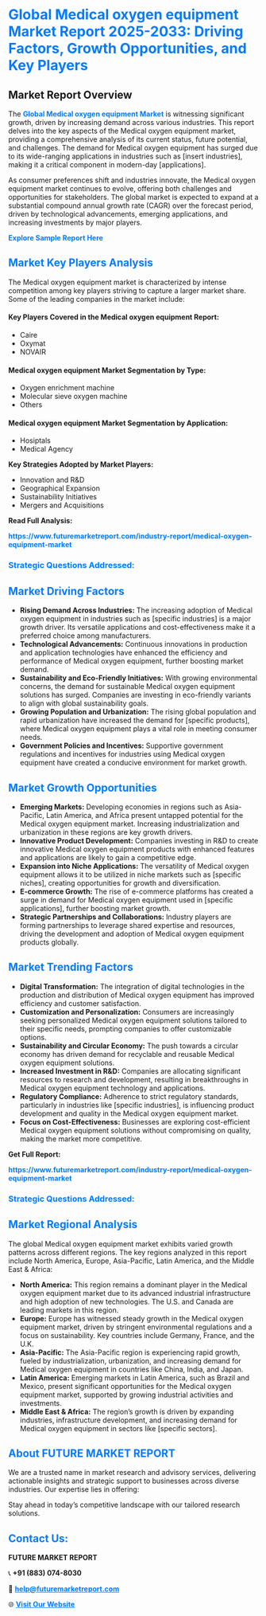<h1 style="color: #007BFF;">Global Medical oxygen equipment Market Report 2025-2033: Driving Factors, Growth Opportunities, and Key Players</h1>

<section id="overview">
<h2>Market Report Overview</h2>
<p>The <a href="https://www.futuremarketreport.com/industry-report/medical-oxygen-equipment-market" style="color: #007BFF; text-decoration: none;"><strong>Global Medical oxygen equipment Market</strong></a> is witnessing significant growth, driven by increasing demand across various industries. This report delves into the key aspects of the Medical oxygen equipment market, providing a comprehensive analysis of its current status, future potential, and challenges. The demand for Medical oxygen equipment has surged due to its wide-ranging applications in industries such as [insert industries], making it a critical component in modern-day [applications].</p>
<p>As consumer preferences shift and industries innovate, the Medical oxygen equipment market continues to evolve, offering both challenges and opportunities for stakeholders. The global market is expected to expand at a substantial compound annual growth rate (CAGR) over the forecast period, driven by technological advancements, emerging applications, and increasing investments by major players.</p>
</section>

<section id="overview">
<p><a href="https://www.futuremarketreport.com/request-sample/reportId=42547" style="color: #007BFF; text-decoration: none;"><strong>Explore Sample Report Here</strong></a></p>
</section>

<section id="key-players">
<h2 style="color: #007BFF;">Market Key Players Analysis</h2>
<p>The Medical oxygen equipment market is characterized by intense competition among key players striving to capture a larger market share. Some of the leading companies in the market include:</p>
<h4>Key Players Covered in the Medical oxygen equipment Report:</h4>
<ul><li>Caire</li><li>Oxymat</li><li>NOVAIR</li></ul>
<h4>Medical oxygen equipment Market Segmentation by Type:</h4>
<ul><li>Oxygen enrichment machine</li><li>Molecular sieve oxygen machine</li><li>Others</li></ul>

<h4>Medical oxygen equipment Market Segmentation by Application:</h4>
<ul><li>Hosiptals</li><li>Medical Agency</li></ul>
<p><strong>Key Strategies Adopted by Market Players:</strong></p>
<ul>
<li>Innovation and R&D</li>
<li>Geographical Expansion</li>
<li>Sustainability Initiatives</li>
<li>Mergers and Acquisitions</li>
</ul>
</section>

<section>
<p><strong>Read Full Analysis: </strong></p><a href="https://www.futuremarketreport.com/industry-report/medical-oxygen-equipment-market" style="color: #007BFF; text-decoration: none;"><strong>https://www.futuremarketreport.com/industry-report/medical-oxygen-equipment-market</strong></a>
<h3 style="color: #007BFF;">Strategic Questions Addressed:</h3>
</section>

<section id="driving-factors">
<h2 style="color: #007BFF;">Market Driving Factors</h2>
<ul>
<li><strong>Rising Demand Across Industries:</strong> The increasing adoption of Medical oxygen equipment in industries such as [specific industries] is a major growth driver. Its versatile applications and cost-effectiveness make it a preferred choice among manufacturers.</li>
<li><strong>Technological Advancements:</strong> Continuous innovations in production and application technologies have enhanced the efficiency and performance of Medical oxygen equipment, further boosting market demand.</li>
<li><strong>Sustainability and Eco-Friendly Initiatives:</strong> With growing environmental concerns, the demand for sustainable Medical oxygen equipment solutions has surged. Companies are investing in eco-friendly variants to align with global sustainability goals.</li>
<li><strong>Growing Population and Urbanization:</strong> The rising global population and rapid urbanization have increased the demand for [specific products], where Medical oxygen equipment plays a vital role in meeting consumer needs.</li>
<li><strong>Government Policies and Incentives:</strong> Supportive government regulations and incentives for industries using Medical oxygen equipment have created a conducive environment for market growth.</li>
</ul>
</section>

<section id="growth-opportunities">
<h2 style="color: #007BFF;">Market Growth Opportunities</h2>
<ul>
<li><strong>Emerging Markets:</strong> Developing economies in regions such as Asia-Pacific, Latin America, and Africa present untapped potential for the Medical oxygen equipment market. Increasing industrialization and urbanization in these regions are key growth drivers.</li>
<li><strong>Innovative Product Development:</strong> Companies investing in R&D to create innovative Medical oxygen equipment products with enhanced features and applications are likely to gain a competitive edge.</li>
<li><strong>Expansion into Niche Applications:</strong> The versatility of Medical oxygen equipment allows it to be utilized in niche markets such as [specific niches], creating opportunities for growth and diversification.</li>
<li><strong>E-commerce Growth:</strong> The rise of e-commerce platforms has created a surge in demand for Medical oxygen equipment used in [specific applications], further boosting market growth.</li>
<li><strong>Strategic Partnerships and Collaborations:</strong> Industry players are forming partnerships to leverage shared expertise and resources, driving the development and adoption of Medical oxygen equipment products globally.</li>
</ul>
</section>

<section id="trending-factors">
<h2 style="color: #007BFF;">Market Trending Factors</h2>
<ul>
<li><strong>Digital Transformation:</strong> The integration of digital technologies in the production and distribution of Medical oxygen equipment has improved efficiency and customer satisfaction.</li>
<li><strong>Customization and Personalization:</strong> Consumers are increasingly seeking personalized Medical oxygen equipment solutions tailored to their specific needs, prompting companies to offer customizable options.</li>
<li><strong>Sustainability and Circular Economy:</strong> The push towards a circular economy has driven demand for recyclable and reusable Medical oxygen equipment solutions.</li>
<li><strong>Increased Investment in R&D:</strong> Companies are allocating significant resources to research and development, resulting in breakthroughs in Medical oxygen equipment technology and applications.</li>
<li><strong>Regulatory Compliance:</strong> Adherence to strict regulatory standards, particularly in industries like [specific industries], is influencing product development and quality in the Medical oxygen equipment market.</li>
<li><strong>Focus on Cost-Effectiveness:</strong> Businesses are exploring cost-efficient Medical oxygen equipment solutions without compromising on quality, making the market more competitive.</li>
</ul>
</section>

<section>
<p><strong>Get Full Report: </strong></p><a href="https://www.futuremarketreport.com/industry-report/medical-oxygen-equipment-market" style="color: #007BFF; text-decoration: none;"><strong>https://www.futuremarketreport.com/industry-report/medical-oxygen-equipment-market</strong></a>
<h3 style="color: #007BFF;">Strategic Questions Addressed:</h3>
</section>


<section id="regional-analysis">
<h2 style="color: #007BFF;">Market Regional Analysis</h2>
<p>The global Medical oxygen equipment market exhibits varied growth patterns across different regions. The key regions analyzed in this report include North America, Europe, Asia-Pacific, Latin America, and the Middle East & Africa:</p>
<ul>
<li><strong>North America:</strong> This region remains a dominant player in the Medical oxygen equipment market due to its advanced industrial infrastructure and high adoption of new technologies. The U.S. and Canada are leading markets in this region.</li>
<li><strong>Europe:</strong> Europe has witnessed steady growth in the Medical oxygen equipment market, driven by stringent environmental regulations and a focus on sustainability. Key countries include Germany, France, and the U.K.</li>
<li><strong>Asia-Pacific:</strong> The Asia-Pacific region is experiencing rapid growth, fueled by industrialization, urbanization, and increasing demand for Medical oxygen equipment in countries like China, India, and Japan.</li>
<li><strong>Latin America:</strong> Emerging markets in Latin America, such as Brazil and Mexico, present significant opportunities for the Medical oxygen equipment market, supported by growing industrial activities and investments.</li>
<li><strong>Middle East & Africa:</strong> The region’s growth is driven by expanding industries, infrastructure development, and increasing demand for Medical oxygen equipment in sectors like [specific sectors].</li>
</ul>
</section>

<footer>
<h2 style="color: #007BFF;">About FUTURE MARKET REPORT</h2>
<p>We are a trusted name in market research and advisory services, delivering actionable insights and strategic support to businesses across diverse industries. Our expertise lies in offering:</p>

<p>Stay ahead in today’s competitive landscape with our tailored research solutions.</p>

<h2 style="color: #007BFF;">Contact Us:</h2>
<p><strong>FUTURE MARKET REPORT</strong></p>
<p>📞 <strong>+91 (883) 074-8030</strong></p>
<p>📧 <strong><a href="mailto:help@futuremarketreport.com" style="color: #007BFF;">help@futuremarketreport.com</a></strong></p>
<p>🌐 <strong><a href="https://www.futuremarketreport.com/" style="color: #007BFF;">Visit Our Website</a></strong></p>
</footer>